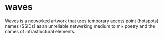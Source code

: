 # waves
Waves is a networked artwork that uses temporary access point (hotspots) names (SSIDs) as an unreliable networking medium to mix poetry and the names of infrastructural elements. 

